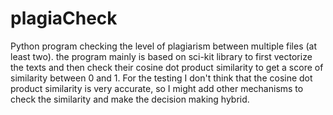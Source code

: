 # plagiaCheck

Python program checking the level of plagiarism between multiple files (at least two). the program mainly is based on sci-kit library to first vectorize the texts and then check their cosine dot product similarity to get a score of similarity between 0 and 1.
For the testing I don't think that the cosine dot product similarity is very accurate, so I might add other mechanisms to check the similarity and make the decision making hybrid.
